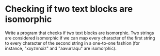 # Checking if two text blocks are isomorphic
Write a program that checks if two text blocks are isomorphic. Two strings are considered isomorphic if we can map every character of the first string to every character of the second string in a one-to-one fashion (for instance, "xxyznnxiz" and "aavurraqu" are isomorphic).